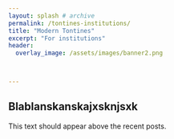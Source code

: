 ```yaml
---
layout: splash # archive
permalink: /tontines-institutions/
title: "Modern Tontines"
excerpt: "For institutions"
header:
  overlay_image: /assets/images/banner2.png



---
```



## Blablanskanskajxsknjsxk
<p>This text should appear above the recent posts.</p>
